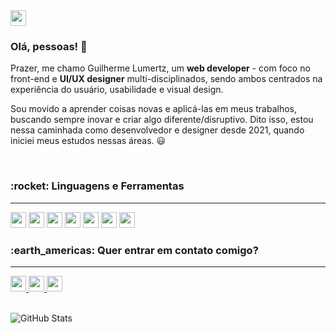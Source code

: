 <img src="https://img.shields.io/static/v1?label&labelColor=3234bb&message=Guilherme Lumertz&color=ffffff&style=for-the-badge&logo=GitHub&logoColor=ffffff" height="25">

<br>

<h3>
    <strong>
    Olá, pessoas!  👋
    </strong>
</h3>

<p>
    Prazer, me chamo Guilherme Lumertz, um <strong>web developer</strong> - com foco no front-end e <strong>UI/UX designer</strong> multi-disciplinados, sendo ambos centrados na experiência do usuário, usabilidade e visual design.
</p>

<p>
    Sou movido a aprender coisas novas e aplicá-las em meus trabalhos, buscando sempre inovar e criar algo diferente/disruptivo. Dito isso, estou nessa caminhada como desenvolvedor e designer desde 2021, quando iniciei meus estudos nessas áreas. 😃  
</p>

<br>

<h3>
    <strong>
        :rocket: Linguagens e Ferramentas
    </strong>
</h3>

---

<img height="25" src="https://img.shields.io/badge/HTML5-E34F26?style=for-the-badge&logo=html5&logoColor=white">
<img height="25" src="https://img.shields.io/badge/CSS3-1572B6?style=for-the-badge&logo=css3&logoColor=white">
<img height="25" src="https://img.shields.io/badge/JavaScript-F7DF1E?style=for-the-badge&logo=javascript&logoColor=black">
<img height="25" src="https://img.shields.io/badge/Sass-CC6699?style=for-the-badge&logo=sass&logoColor=white">
<img height="25" src="https://img.shields.io/badge/React-20232A?style=for-the-badge&logo=react&logoColor=61DAFB">
<img height="25" src="https://img.shields.io/badge/Node.js-43853D?style=for-the-badge&logo=node.js&logoColor=white">
<img height="25" src="	https://img.shields.io/badge/TypeScript-007ACC?style=for-the-badge&logo=typescript&logoColor=white">

<br>

<h3>
    <strong>
        :earth_americas: Quer entrar em contato comigo?
    </strong>
</h3>

---

<a href="https://www.linkedin.com/in/guilherme-alves-lumertz/">
    <img height="25" src="https://img.shields.io/badge/-LinkedIn-blue?style=flat-square&logo=Linkedin&logoColor=white&link=https://www.linkedin.com/in/guilherme-alves-lumertz/">
</a>
<a href="https://links.guilhermelumertz.com/">
    <img height="25" src="https://img.shields.io/badge/website-ffffff?style=for-the-badge&logo=About.me&logoColor=black">
</a>
<a href="mailto: lumertz2001@gmail.com">
    <img height="25" src="https://img.shields.io/badge/Gmail-D14836?style=for-the-badge&logo=gmail&logoColor=white">
</a>

<br>

<br>

![GitHub Stats](https://github-readme-stats.vercel.app/api?username=lumertzlab&show_icons=false)
